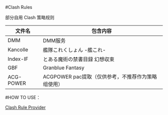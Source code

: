 #Clash Rules 

部分自用 Clash 策略规则

| 文件名                | 包含内容                                                              |
| --------------------- | -------------------------------------------------------------------- |
| DMM                   | DMM服务                                                              |
| Kancolle              | 艦隊これくしょん -艦これ-                                              |
| Index-IF              | とある魔術の禁書目録 幻想収束                                          |
| GBF                   | Granblue Fantasy                                       |
| ACG-POWER             | ACGPOWER pac提取（仅供参考，不推荐作为策略组使用）                      |

#HOW TO USE：

 [Clash Rule Provider](https://lancellc.gitbook.io/clash/clash-config-file/rule-provider) 
